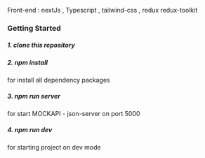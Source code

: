 
Front-end : nextJs , Typescript , tailwind-css , redux redux-toolkit

### Getting Started

##### 1. clone this repository


##### 2. npm install
for install all dependency packages


##### 3. npm run server 
for start MOCKAPI - json-server on port 5000


##### 4. npm run dev 
for starting project on dev mode
